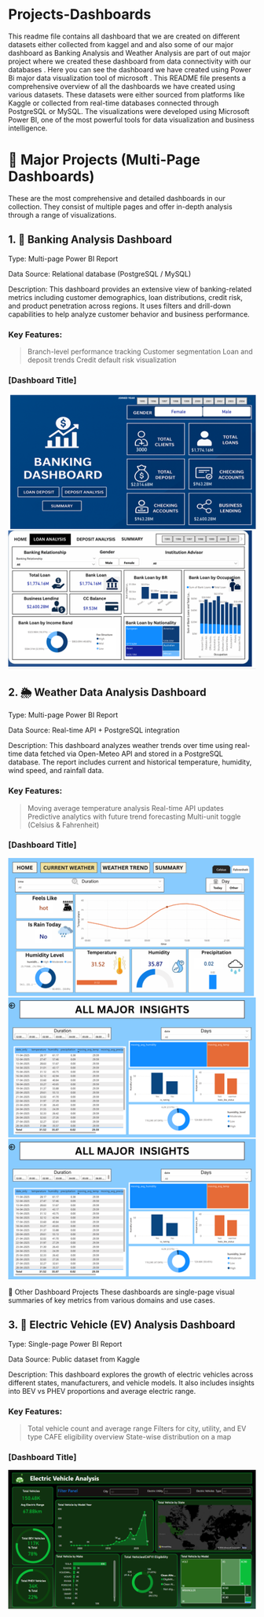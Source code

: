 # Projects-Dashboards

This readme file contains all dashboard that we are created on different datasets either collected from kaggel and and also some of our major dashboard as Banking Analysis and Weather Analysis are part of out major project where we created these dashboard from data connectivity with our databases .
Here you can see the dashboard we have created using Power Bi major data visualization tool of microsoft .
This README file presents a comprehensive overview of all the dashboards we have created using various datasets. These datasets were either sourced from platforms like Kaggle or collected from real-time databases connected through PostgreSQL or MySQL. The visualizations were developed using Microsoft Power BI, one of the most powerful tools for data visualization and business intelligence.

# 🔷 Major Projects (Multi-Page Dashboards)
These are the most comprehensive and detailed dashboards in our collection. They consist of multiple pages and offer in-depth analysis through a range of visualizations.

## 1. 🏦 Banking Analysis Dashboard
Type: Multi-page Power BI Report

Data Source: Relational database (PostgreSQL / MySQL)

Description:
This dashboard provides an extensive view of banking-related metrics including customer demographics, loan distributions, credit risk, and product penetration across regions. It uses filters and drill-down capabilities to help analyze customer behavior and business performance.

### Key Features:

>Branch-level performance tracking
>Customer segmentation
>Loan and deposit trends
>Credit default risk visualization
### [Dashboard Title]
![Dashboard Screenshot](https://github.com/Abhaykush584/Projects-Dashboards/blob/main/dashboard%20ss/Screenshot%202025-06-05%20095245.png)
![Dashboard Screenshot](https://github.com/Abhaykush584/Projects-Dashboards/blob/main/dashboard%20ss/Screenshot%202025-06-05%20095255.png)



## 2. 🌦 Weather Data Analysis Dashboard
Type: Multi-page Power BI Report

Data Source: Real-time API + PostgreSQL integration

Description:
This dashboard analyzes weather trends over time using real-time data fetched via Open-Meteo API and stored in a PostgreSQL database. The report includes current and historical temperature, humidity, wind speed, and rainfall data.

### Key Features:

>Moving average temperature analysis
>Real-time API updates
>Predictive analytics with future trend forecasting
>Multi-unit toggle (Celsius & Fahrenheit)

### [Dashboard Title]
![Dashboard Screenshot](https://github.com/Abhaykush584/Projects-Dashboards/blob/main/dashboard%20ss/Screenshot%202025-06-05%20095134.png)
![Dashboard Screenshot](https://github.com/Abhaykush584/Projects-Dashboards/blob/main/dashboard%20ss/Screenshot%202025-06-05%20095159.png)
![Dashboard Screenshot](https://github.com/Abhaykush584/Projects-Dashboards/blob/main/dashboard%20ss/Screenshot%202025-06-05%20095159.png)


🔹 Other Dashboard Projects
These dashboards are single-page visual summaries of key metrics from various domains and use cases.

## 3. 🚗 Electric Vehicle (EV) Analysis Dashboard
Type: Single-page Power BI Report

Data Source: Public dataset from Kaggle

Description:
This dashboard explores the growth of electric vehicles across different states, manufacturers, and vehicle models. It also includes insights into BEV vs PHEV proportions and average electric range.

### Key Features:

>Total vehicle count and average range
>Filters for city, utility, and EV type
>CAFE eligibility overview
>State-wise distribution on a map

### [Dashboard Title]
![Dashboard Screenshot](https://github.com/Abhaykush584/Projects-Dashboards/blob/main/dashboard%20ss/Screenshot%202025-06-05%20092422.png)
